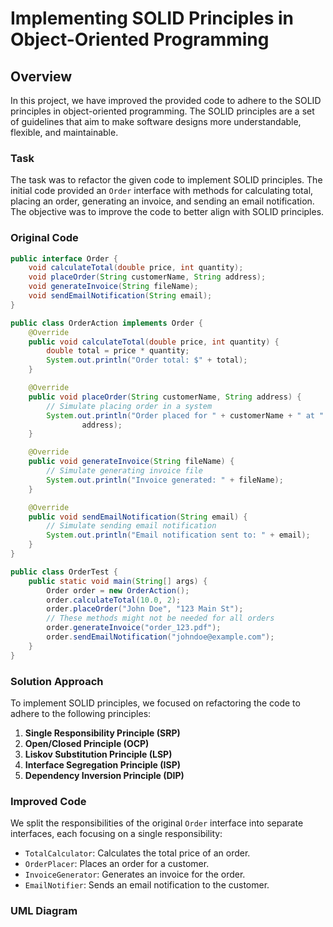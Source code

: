 # Implementing SOLID Principles in Object-Oriented Programming

## Overview

In this project, we have improved the provided code to adhere to the SOLID principles in object-oriented programming. The SOLID principles are a set of guidelines that aim to make software designs more understandable, flexible, and maintainable.

### Task

The task was to refactor the given code to implement SOLID principles. The initial code provided an `Order` interface with methods for calculating total, placing an order, generating an invoice, and sending an email notification. The objective was to improve the code to better align with SOLID principles.

### Original Code
```java
public interface Order {
    void calculateTotal(double price, int quantity);
    void placeOrder(String customerName, String address);
    void generateInvoice(String fileName);
    void sendEmailNotification(String email);
}

public class OrderAction implements Order {
    @Override
    public void calculateTotal(double price, int quantity) {
        double total = price * quantity;
        System.out.println("Order total: $" + total);
    }

    @Override
    public void placeOrder(String customerName, String address) {
        // Simulate placing order in a system
        System.out.println("Order placed for " + customerName + " at " +
                address);
    }

    @Override
    public void generateInvoice(String fileName) {
        // Simulate generating invoice file
        System.out.println("Invoice generated: " + fileName);
    }

    @Override
    public void sendEmailNotification(String email) {
        // Simulate sending email notification
        System.out.println("Email notification sent to: " + email);
    }
}

public class OrderTest {
    public static void main(String[] args) {
        Order order = new OrderAction();
        order.calculateTotal(10.0, 2);
        order.placeOrder("John Doe", "123 Main St");
        // These methods might not be needed for all orders
        order.generateInvoice("order_123.pdf");
        order.sendEmailNotification("johndoe@example.com");
    }
}
```
### Solution Approach

To implement SOLID principles, we focused on refactoring the code to adhere to the following principles:

1. **Single Responsibility Principle (SRP)**
2. **Open/Closed Principle (OCP)**
3. **Liskov Substitution Principle (LSP)**
4. **Interface Segregation Principle (ISP)**
5. **Dependency Inversion Principle (DIP)**

### Improved Code

We split the responsibilities of the original `Order` interface into separate interfaces, each focusing on a single responsibility:
- `TotalCalculator`: Calculates the total price of an order.
- `OrderPlacer`: Places an order for a customer.
- `InvoiceGenerator`: Generates an invoice for the order.
- `EmailNotifier`: Sends an email notification to the customer.


### UML Diagram
